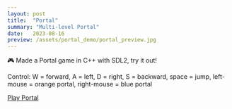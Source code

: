```yaml
---
layout: post
title:  "Portal"
summary: "Multi-level Portal"
date:   2023-08-16
preview: /assets/portal_demo/portal_preview.jpg
---
```


🎮 Made a Portal game in C++ with SDL2, try it out!

Control: W = forward, A = left, D = right, S = backward, space = jump, left-mouse = orange portal, right-mouse = blue portal

[Play Portal](/assets/portal_demo/Lab12.html)